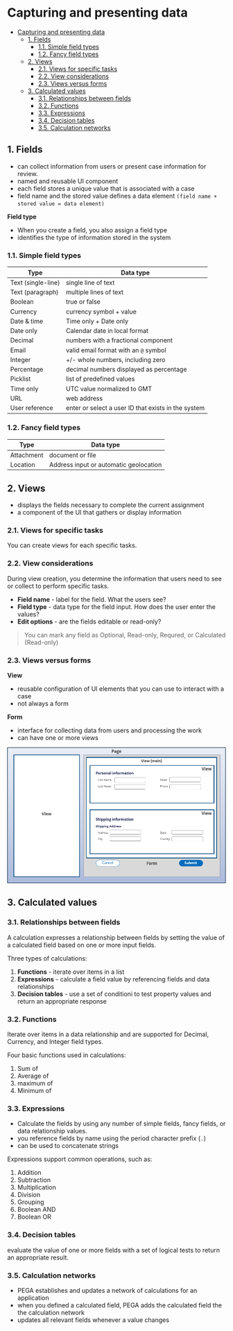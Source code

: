 # Capturing and presenting data

- [Capturing and presenting data](#capturing-and-presenting-data)
    - [1. Fields](#1-fields)
        - [1.1. Simple field types](#11-simple-field-types)
        - [1.2. Fancy field types](#12-fancy-field-types)
    - [2. Views](#2-views)
        - [2.1. Views for specific tasks](#21-views-for-specific-tasks)
        - [2.2. View considerations](#22-view-considerations)
        - [2.3. Views versus forms](#23-views-versus-forms)
    - [3. Calculated values](#3-calculated-values)
        - [3.1. Relationships between fields](#31-relationships-between-fields)
        - [3.2. Functions](#32-functions)
        - [3.3. Expressions](#33-expressions)
        - [3.4. Decision tables](#34-decision-tables)
        - [3.5. Calculation networks](#35-calculation-networks)

## 1. Fields

- can collect information from users or present case information for review.
- named and reusable UI component
- each field stores a unique value that is associated with a case
- field name and the stored value defines a data element `(field name + stored value = data element)`

**Field type**

- When you create a field, you also assign a field type
- identifies the type of information stored in the system

### 1.1. Simple field types

| Type               | Data type                                           |
| ------------------ | --------------------------------------------------- |
| Text (single-line) | single line of text                                 |
| Text (paragraph)   | multiple lines of text                              |
| Boolean            | true or false                                       |
| Currency           | currency symbol + value                             |
| Date & time        | Time only + Date only                               |
| Date only          | Calendar date in local format                       |
| Decimal            | numbers with a fractional component                 |
| Email              | valid email format with an `@` symbol               |
| Integer            | +/- whole numbers, including zero                   |
| Percentage         | decimal numbers displayed as percentage             |
| Picklist           | list of predefined values                           |
| Time only          | UTC value normalized to GMT                         |
| URL                | web address                                         |
| User reference     | enter or select a user ID that exists in the system |

### 1.2. Fancy field types

| Type       | Data type                              |
| ---------- | -------------------------------------- |
| Attachment | document or file                       |
| Location   | Address input or automatic geolocation |

## 2. Views

- displays the fields necessary to complete the current assignment
- a component of the UI that gathers or display information

### 2.1. Views for specific tasks

You can create views for each specific tasks.

### 2.2. View considerations

During view creation, you determine the information that users need to see or collect to perform specific tasks.

- **Field name** - label for the field. What the users see?
- **Field type** - data type for the field input. How does the user enter the values?
- **Edit options** - are the fields editable or read-only?

> You can mark any field as Optional, Read-only, Requred, or Calculated (Read-only)

### 2.3. Views versus forms

**View**

- reusable configuration of UI elements that you can use to interact with a case
- not always a form

**Form**

- interface for collecting data from users and processing the work
- can have one or more views

![form vs views](../resources/form-vs-view.webp)

## 3. Calculated values

### 3.1. Relationships between fields

A calculation expresses a relationship between fields by setting the value of a calculated field based on one or more input fields.

Three types of calculations:

1. **Functions** - iterate over items in a list
2. **Expressions** - calculate a field value by referencing fields and data relationships
3. **Decision tables** - use a set of conditioni to test property values and return an appropriate response

### 3.2. Functions

Iterate over items in a data relationship and are supported for Decimal, Currency, and Integer field types.

Four basic functions used in calculations:

1. Sum of
2. Average of
3. maximum of
4. Minimum of

### 3.3. Expressions

- Calculate the fields by using any number of simple fields, fancy fields, or data relationship values.
- you reference fields by name using the period character prefix (`.`)
- can be used to concatenate strings

Expressions support common operations, such as:

1. Addition
2. Subtraction
3. Multiplication
4. Division
5. Grouping
6. Boolean AND
7. Boolean OR

### 3.4. Decision tables

evaluate the value of one or more fields with a set of logical tests to return an appropriate result.

### 3.5. Calculation networks

- PEGA establishes and updates a network of calculations for an application
- when you defined a calculated field, PEGA adds the calculated field the the calculation network
- updates all relevant fields whenever a value changes

